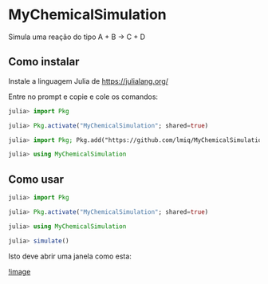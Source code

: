 # MyChemicalSimulation

Simula uma reação do tipo A + B -> C + D

## Como instalar

Instale a linguagem Julia de https://julialang.org/

Entre no prompt e copie e cole os comandos:

```julia
julia> import Pkg

julia> Pkg.activate("MyChemicalSimulation"; shared=true)

julia> import Pkg; Pkg.add("https://github.com/lmiq/MyChemicalSimulation.jl")

julia> using MyChemicalSimulation
```

## Como usar

```julia
julia> import Pkg

julia> Pkg.activate("MyChemicalSimulation"; shared=true)

julia> using MyChemicalSimulation

julia> simulate()
```

Isto deve abrir uma janela como esta:

[!image]("./docs/simulate.png")
